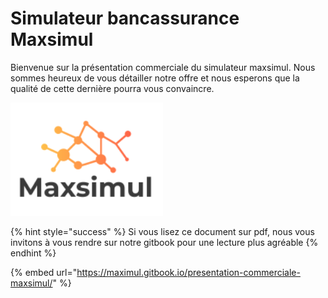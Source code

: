 # Simulateur bancassurance Maxsimul

Bienvenue sur la présentation commerciale du simulateur maxsimul. Nous sommes heureux de vous détailler notre offre et nous esperons que la qualité de cette dernière pourra vous convaincre.

![](.gitbook/assets/image%20%288%29.png)

{% hint style="success" %}
Si vous lisez ce document sur pdf, nous vous invitons à vous rendre sur notre gitbook pour une lecture plus agréable
{% endhint %}

{% embed url="https://maximul.gitbook.io/presentation-commerciale-maxsimul/" %}

